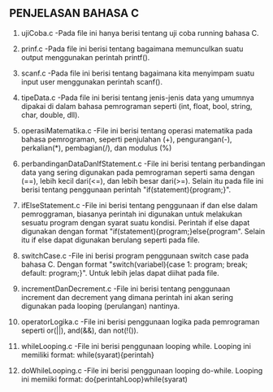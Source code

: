 ## PENJELASAN BAHASA C ##

1. ujiCoba.c
-Pada file ini hanya berisi tentang uji coba running bahasa C.

2. prinf.c
-Pada file ini berisi tentang bagaimana memunculkan suatu output menggunakan perintah printf().

3. scanf.c
-Pada file ini berisi tentang bagaimana kita menyimpam suatu input user menggunakan perintah scanf().

4. tipeData.c
-Pada file ini berisi tentang jenis-jenis data yang umumnya dipakai di dalam bahasa pemrograman seperti (int, float, bool, string, char, double, dll).

5. operasiMatematika.c
-File ini berisi tentang operasi matematika pada bahasa pemrograman, seperti penjulahan (+), pengurangan(-), perkalian(*), pembagian(/), dan modulus (%)

6. perbandinganDataDanIfStatement.c
-File ini berisi tentang perbandingan data yang sering digunakan pada pemrograman seperti sama dengan (==), lebih kecil dari(<=), dan lebih besar dari(>=). Selain itu pada file ini berisi tentang penggunaan perintah "if(statement){program;}".

7. ifElseStatement.c
-File ini berisi tentang penggunaan if dan else dalam pemroggraman, biasanya perintah ini digunakan untuk melakukan sesuatu program dengan syarat suatu kondisi. Perintah if else dapat digunakan dengan format "if(statement){program;}else{program". Selain itu if else dapat digunakan berulang seperti pada file.

8. switchCase.c
-File ini berisi program penggunaan switch case pada bahasa C. Dengan format "switch(variabel){case 1: program; break; default: program;}". Untuk lebih jelas dapat diihat pada file.

9. incrementDanDecrement.c
-File ini berisi tentang penggunaan increment dan decrement yang dimana perintah ini akan sering digunakan pada looping (perulangan) nantinya.

10. operatorLogika.c
-File ini berisi penggunaan logika pada pemrograman seperti or(||), and(&&), dan not(!()).

11. whileLooping.c
-File ini berisi penggunaan looping while. Looping ini memiliki format: while(syarat){perintah}

12. doWhileLooping.c
-File ini berisi penggunaan looping do-while. Looping ini memiiki format: do{perintahLoop}while(syarat)
